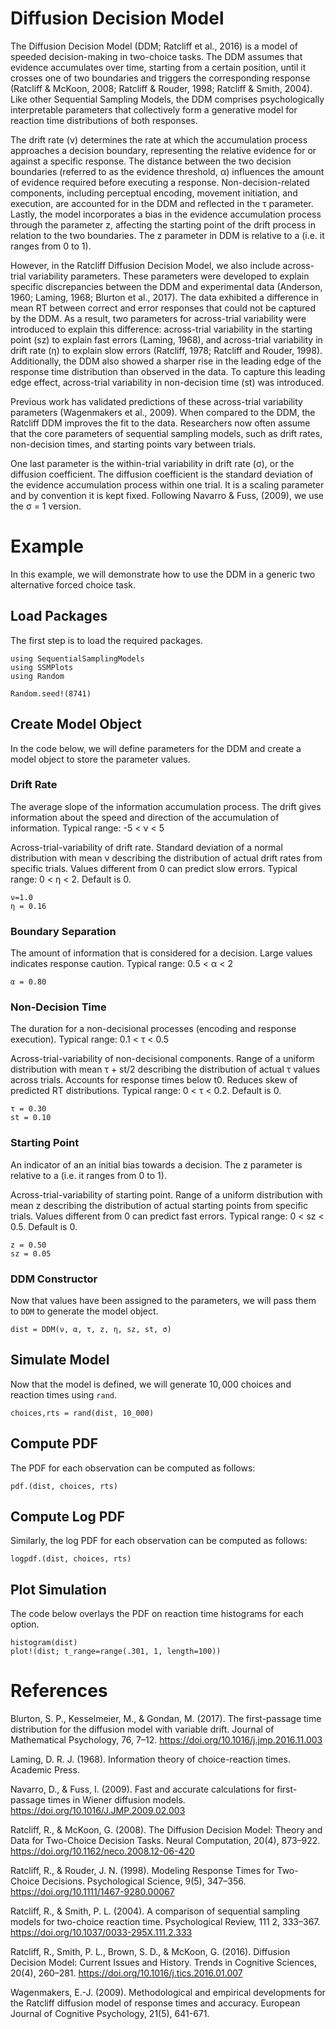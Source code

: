 # Diffusion Decision Model

The Diffusion Decision Model (DDM; Ratcliff et al., 2016) is a model of speeded decision-making in two-choice tasks. The DDM assumes that evidence accumulates over time, starting from a certain position, until it crosses one of two boundaries and triggers the corresponding response (Ratcliff & McKoon, 2008; Ratcliff & Rouder, 1998; Ratcliff & Smith, 2004). Like other Sequential Sampling Models, the DDM comprises psychologically interpretable parameters that collectively form a generative model for reaction time distributions of both responses. 

The drift rate (ν) determines the rate at which the accumulation process approaches a decision boundary, representing the relative evidence for or against a specific response. The distance between the two decision boundaries (referred to as the evidence threshold, α) influences the amount of evidence required before executing a response. Non-decision-related components, including perceptual encoding, movement initiation, and execution, are accounted for in the DDM and reflected in the τ parameter. Lastly, the model incorporates a bias in the evidence accumulation process through the parameter z, affecting the starting point of the drift process in relation to the two boundaries. The z parameter in DDM is relative to a (i.e. it ranges from 0 to 1).

However, in the Ratcliff Diffusion Decision Model, we also include across-trial variability parameters. These parameters were developed to explain specific discrepancies between the DDM and experimental data (Anderson, 1960; Laming, 1968; Blurton et al., 2017). The data exhibited a difference in mean RT between correct and error responses that could not be captured by the DDM. As a result, two parameters for across-trial variability were introduced to explain this difference: across-trial variability in the starting point (sz) to explain fast errors (Laming, 1968), and across-trial variability in drift rate (η) to explain slow errors (Ratcliff, 1978; Ratcliff and Rouder, 1998). Additionally, the DDM also showed a sharper rise in the leading edge of the response time distribution than observed in the data. To capture this leading edge effect, across-trial variability in non-decision time (st) was introduced. 

Previous work has validated predictions of these across-trial variability parameters (Wagenmakers et al., 2009). When compared to the DDM, the Ratcliff DDM improves the fit to the data. Researchers now often assume that the core parameters of sequential sampling models, such as drift rates, non-decision times, and starting points vary between trials.

One last parameter is the within-trial variability in drift rate (σ), or the diffusion coefficient. The diffusion coefficient is the standard deviation of the evidence accumulation process within one trial. It is a scaling parameter and by convention it is kept fixed. Following Navarro & Fuss, (2009), we use the σ = 1 version.

# Example
In this example, we will demonstrate how to use the DDM in a generic two alternative forced choice task.

## Load Packages
The first step is to load the required packages.

```@example DDM
using SequentialSamplingModels
using SSMPlots 
using Random

Random.seed!(8741)
```

## Create Model Object
In the code below, we will define parameters for the DDM and create a model object to store the parameter values. 

### Drift Rate

The average slope of the information accumulation process. The drift gives information about the speed and direction of the accumulation of information. Typical range: -5 < ν < 5

Across-trial-variability of drift rate. Standard deviation of a normal distribution with mean v describing the distribution of actual drift rates from specific trials. Values different from 0 can predict slow errors. Typical range: 0 < η < 2. Default is 0.

```@example DDM
ν=1.0
η = 0.16
```

### Boundary Separation

The amount of information that is considered for a decision. Large values indicates response caution. Typical range: 0.5 < α < 2

```@example DDM 
α = 0.80
```

### Non-Decision Time

The duration for a non-decisional processes (encoding and response execution). Typical range: 0.1 < τ < 0.5 

Across-trial-variability of non-decisional components. Range of a uniform distribution with mean τ + st/2 describing the distribution of actual τ values across trials. Accounts for response times below t0. Reduces skew of predicted RT distributions. Typical range: 0 < τ < 0.2. Default is 0.

```@example DDM 
τ = 0.30
st = 0.10
```

### Starting Point

An indicator of an an initial bias towards a decision. The z parameter is relative to a (i.e. it ranges from 0 to 1).

Across-trial-variability of starting point. Range of a uniform distribution with mean z describing the distribution of actual starting points from specific trials. Values different from 0 can predict fast errors. Typical range: 0 < sz < 0.5. Default is 0.

```@example DDM 
z = 0.50
sz = 0.05
```

### DDM Constructor 

Now that values have been assigned to the parameters, we will pass them to `DDM` to generate the model object.

```@example DDM 
dist = DDM(ν, α, τ, z, η, sz, st, σ)
```

## Simulate Model

Now that the model is defined, we will generate $10,000$ choices and reaction times using `rand`. 

 ```@example DDM 
 choices,rts = rand(dist, 10_000)
```

## Compute PDF
The PDF for each observation can be computed as follows:

 ```@example DDM 
pdf.(dist, choices, rts)
```
## Compute Log PDF
Similarly, the log PDF for each observation can be computed as follows:

 ```@example DDM 
logpdf.(dist, choices, rts)
```

## Plot Simulation
The code below overlays the PDF on reaction time histograms for each option.

 ```@example DDM 
histogram(dist)
plot!(dist; t_range=range(.301, 1, length=100))
```

# References

Blurton, S. P., Kesselmeier, M., & Gondan, M. (2017). The first-passage time distribution for the diffusion model with variable drift. Journal of Mathematical Psychology, 76, 7–12. https://doi.org/10.1016/j.jmp.2016.11.003

Laming, D. R. J. (1968). Information theory of choice-reaction times. Academic Press.

Navarro, D., & Fuss, I. (2009). Fast and accurate calculations for first-passage times in Wiener diffusion models. https://doi.org/10.1016/J.JMP.2009.02.003

Ratcliff, R., & McKoon, G. (2008). The Diffusion Decision Model: Theory and Data for Two-Choice Decision Tasks. Neural Computation, 20(4), 873–922. https://doi.org/10.1162/neco.2008.12-06-420

Ratcliff, R., & Rouder, J. N. (1998). Modeling Response Times for Two-Choice Decisions. Psychological Science, 9(5), 347–356. https://doi.org/10.1111/1467-9280.00067

Ratcliff, R., & Smith, P. L. (2004). A comparison of sequential sampling models for two-choice reaction time. Psychological Review, 111 2, 333–367. https://doi.org/10.1037/0033-295X.111.2.333

Ratcliff, R., Smith, P. L., Brown, S. D., & McKoon, G. (2016). Diffusion Decision Model: Current Issues and History. Trends in Cognitive Sciences, 20(4), 260–281. https://doi.org/10.1016/j.tics.2016.01.007

Wagenmakers, E.-J. (2009). Methodological and empirical developments for the Ratcliff diffusion model of response times and accuracy. European Journal of Cognitive Psychology, 21(5), 641-671.
